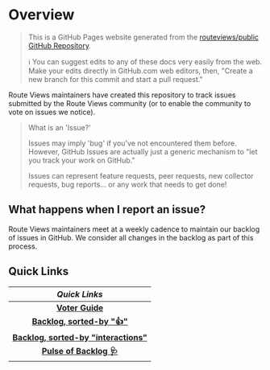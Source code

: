 # Overview

> This is a GitHub Pages website generated from the [routeviews/public GitHub Repository](https://github.com/routeviews/public).
>
> ℹ️ You can suggest edits to any of these docs very easily from the web.
> Make your edits directly in GitHub.com web editors, then, "Create a new branch for this commit and start a pull request." 

Route Views maintainers have created this repository to track issues submitted by the Route Views community (or to enable the community to vote on issues we notice).

> What is an 'Issue?'
>
> Issues may imply 'bug' if you've not encountered them before.
> However, GitHub Issues are actually just a generic mechanism to "let you track your work on GitHub."
> 
> Issues can represent feature requests, peer requests, new collector requests, bug reports... or any work that needs to get done!

## What happens when I report an issue?

Route Views maintainers meet at a weekly cadence to maintain our backlog of issues in GitHub.
We consider all changes in the backlog as part of this process.

## Quick Links

| *Quick Links* |
|:-------:|
| **[Voter Guide](./voting.md)** | 
| **[Backlog, sorted-by "👍"](https://github.com/routeviews/public/issues?q=is%3Aissue+is%3Aopen+sort%3Areactions-%2B1-desc)** | 
| **[Backlog, sorted-by "interactions"](https://github.com/routeviews/public/issues?q=is%3Aissue+is%3Aopen+sort%3Ainteractions)** |
| **[Pulse of Backlog 🩺](https://github.com/routeviews/public/pulse)** |
